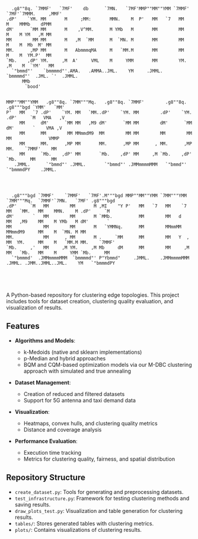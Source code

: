 ```
 
                                                                                                                 
                                                                                                                 
  .g8""8q. `7MMF'   `7MF'    db      `7MN.   `7MF'MMP""MM""YMM `7MMF'   `7MF'`7MMM.     ,MMF'                    
.dP'    `YM. MM       M     ;MM:       MMN.    M  P'   MM   `7   MM       M    MMMb    dPMM                      
dM'      `MM MM       M    ,V^MM.      M YMb   M       MM        MM       M    M YM   ,M MM                      
MM        MM MM       M   ,M  `MM      M  `MN. M       MM        MM       M    M  Mb  M' MM                      
MM.      ,MP MM       M   AbmmmqMA     M   `MM.M       MM        MM       M    M  YM.P'  MM                      
`Mb.    ,dP' YM.     ,M  A'     VML    M     YMM       MM        YM.     ,M    M  `YM'   MM                      
  `"bmmd"'    `bmmmmd"'.AMA.   .AMMA..JML.    YM     .JMML.       `bmmmmd"'  .JML. `'  .JMML.                    
      MMb                                                                                                        
       `bood'                                                                                                    
                                                                                                                 
                                                                                                                 
MMP""MM""YMM   .g8""8q. `7MM"""Mq.   .g8""8q. `7MMF'        .g8""8q.     .g8"""bgd `YMM'   `MM'                  
P'   MM   `7 .dP'    `YM. MM   `MM..dP'    `YM. MM        .dP'    `YM. .dP'     `M   VMA   ,V                    
     MM      dM'      `MM MM   ,M9 dM'      `MM MM        dM'      `MM dM'       `    VMA ,V                     
     MM      MM        MM MMmmdM9  MM        MM MM        MM        MM MM              VMMP                      
     MM      MM.      ,MP MM       MM.      ,MP MM      , MM.      ,MP MM.    `7MMF'    MM                       
     MM      `Mb.    ,dP' MM       `Mb.    ,dP' MM     ,M `Mb.    ,dP' `Mb.     MM      MM                       
   .JMML.      `"bmmd"' .JMML.       `"bmmd"' .JMMmmmmMMM   `"bmmd"'     `"bmmmdPY    .JMML.                     
                                                                                                                 
                                                                                                                 
                                                                                                                 
                                                                                                                 
  .g8"""bgd `7MMF'    `7MMF'   `7MF'.M"""bgd MMP""MM""YMM `7MM"""YMM  `7MM"""Mq.  `7MMF'`7MN.   `7MF' .g8"""bgd  
.dP'     `M   MM        MM       M ,MI    "Y P'   MM   `7   MM    `7    MM   `MM.   MM    MMN.    M .dP'     `M  
dM'       `   MM        MM       M `MMb.          MM        MM   d      MM   ,M9    MM    M YMb   M dM'       `  
MM            MM        MM       M   `YMMNq.      MM        MMmmMM      MMmmdM9     MM    M  `MN. M MM           
MM.           MM      , MM       M .     `MM      MM        MM   Y  ,   MM  YM.     MM    M   `MM.M MM.    `7MMF'
`Mb.     ,'   MM     ,M YM.     ,M Mb     dM      MM        MM     ,M   MM   `Mb.   MM    M     YMM `Mb.     MM  
  `"bmmmd'  .JMMmmmmMMM  `bmmmmd"' P"Ybmmd"     .JMML.    .JMMmmmmMMM .JMML. .JMM..JMML..JML.    YM   `"bmmmdPY  
                                                                                                                 
                                                                                                                 
                   
                                   
```

A Python-based repository for clustering edge topologies. This project includes tools for dataset creation, clustering quality evaluation, and visualization of results.

## Features

- **Algorithms and Models**:
  - k-Medoids (native and sklearn implementations)
  - p-Median and hybrid approaches
  - BQM and CQM-based optimization models via our M-DBC clustering approach with simulated and true annealing

- **Dataset Management**:
  - Creation of reduced and filtered datasets
  - Support for 5G antenna and taxi demand data

- **Visualization**:
  - Heatmaps, convex hulls, and clustering quality metrics
  - Distance and coverage analysis

- **Performance Evaluation**:
  - Execution time tracking
  - Metrics for clustering quality, fairness, and spatial distribution

## Repository Structure

- `create_dataset.py`: Tools for generating and preprocessing datasets.
- `test_infrastructure.py`: Framework for testing clustering methods and saving results.
- `draw_plots_test.py`: Visualization and table generation for clustering results.
- `tables/`: Stores generated tables with clustering metrics.
- `plots/`: Contains visualizations of clustering results.
